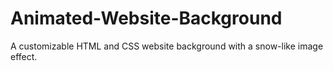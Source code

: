 # Animated-Website-Background
A customizable HTML and CSS website background with a snow-like image effect.
